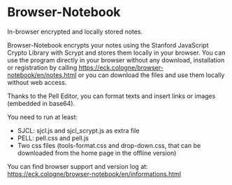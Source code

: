 # Browser-Notebook
In-browser encrypted and locally stored notes.

Browser-Notebook encrypts your notes using the Stanford JavaScript Crypto Library with Scrypt and stores them locally in your browser. 
You can use the program directly in your browser without any download, installation or registration by calling https://eck.cologne/browser-notebook/en/notes.html or you can download the files and use them locally without web access. 

Thanks to the Pell Editor, you can format texts and insert links or images (embedded in base64).

You need to run at least: 
- SJCL: sjcl.js and sjcl_scrypt.js as extra file
- PELL: pell.css and pell.js
- Two css files (tools-format.css and drop-down.css, that can be downloaded from the home page in the offline version)

You can find browser support and version log at:
https://eck.cologne/browser-notebook/en/informations.html
